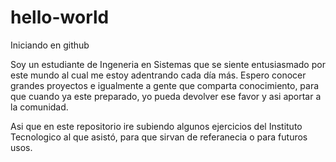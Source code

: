 # hello-world
Iniciando en github

Soy un estudiante de Ingeneria en Sistemas que se siente entusiasmado por este mundo al cual me estoy adentrando cada día más. Espero conocer grandes proyectos e igualmente a gente que comparta conocimiento, para que cuando ya este preparado, yo pueda devolver ese favor y asi aportar a la comunidad.

Asi que en este repositorio ire subiendo algunos ejercicios del Instituto Tecnologico al que asistó, para que sirvan de referanecia o para futuros usos.

